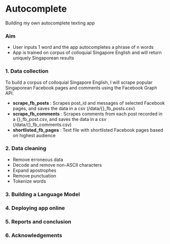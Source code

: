 # Autocomplete
Building my own autocomplete texting app

### Aim ###
* User inputs 1 word and the app autocompletes a phrase of n words
* App is trained on corpus of colloquial Singapore English and will return uniquely Singaporean results

### 1. Data collection ###
To build a corpus of colloquial Singapore English, I will scrape popular Singaporean Facebook pages and comments using the Facebook Graph API.
* __scrape_fb_posts__ : Scrapes post_id and messages of selected Facebook pages, and saves the data in a csv (/data/{}_fb_posts.csv)
* __scrape_fb_comments__ : Scrapes comments from each post recorded in a {}_fb_post.csv, and saves the data in a csv (/data/{}_fb_comments.csv)
* __shortlisted_fb_pages__ : Text file with shortlisted Facebook pages based on highest audience

### 2. Data cleaning ###
* Remove erroneous data
* Decode and remove non-ASCII characters
* Expand apostrophes
* Remove punctuation
* Tokenize words

### 3. Building a Language Model ###

### 4. Deploying app online ###

### 5. Reports and conclusion ###

### 6. Acknowledgements ###
